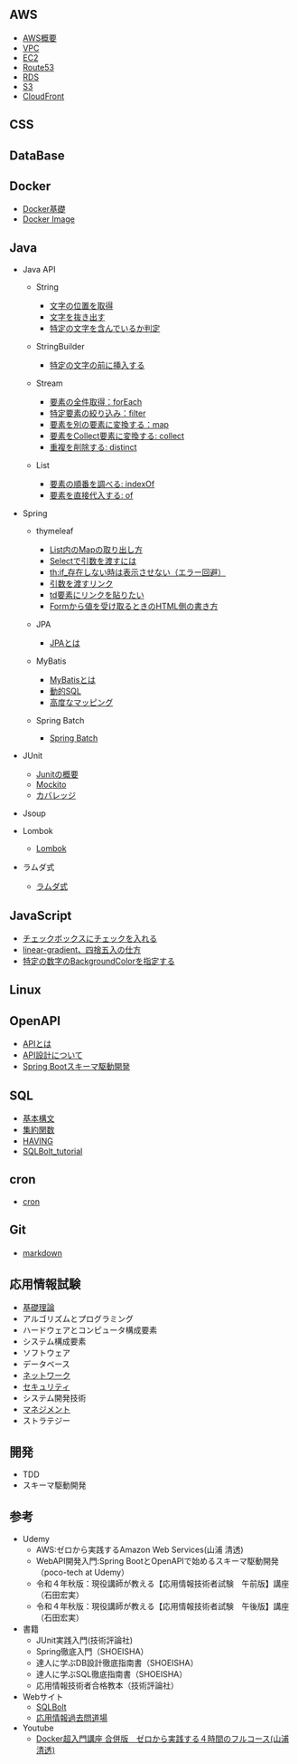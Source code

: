 ## AWS
  - [AWS概要](AWS/AWS概要.md)
  - [VPC](AWS/VPC.md)
  - [EC2](AWS/EC2.md)
  - [Route53](AWS/Route53.md)
  - [RDS](AWS/RDS.md)
  - [S3](AWS/S3.md)
  - [CloudFront](AWS/CloudFront.md)

## CSS

## DataBase

## Docker

  - [Docker基礎](Docker/Docker基礎.md)
  - [Docker Image](https://github.com/RyoyaToba/TIL/blob/main/Docker/Docker%20Image.md)

## Java
 
  - Java API
  
     - String
     
        - [文字の位置を取得](https://github.com/RyoyaToba/TIL/blob/main/Java/Java%20API/String/%E6%96%87%E5%AD%97%E3%81%AE%E4%BD%8D%E7%BD%AE%E3%82%92%E5%8F%96%E5%BE%97.md)
        - [文字を抜き出す](https://github.com/RyoyaToba/TIL/blob/main/Java/Java%20API/String/%E6%96%87%E5%AD%97%E3%82%92%E6%8A%9C%E3%81%8D%E5%87%BA%E3%81%99.md)
        - [特定の文字を含んでいるか判定](https://github.com/RyoyaToba/TIL/blob/main/Java/Java%20API/String/%E7%89%B9%E5%AE%9A%E3%81%AE%E6%96%87%E5%AD%97%E3%82%92%E5%90%AB%E3%82%93%E3%81%A7%E3%81%84%E3%82%8B%E3%81%8B%E5%88%A4%E5%AE%9A.md)
     
     - StringBuilder
     
        - [特定の文字の前に挿入する](https://github.com/RyoyaToba/TIL/blob/main/Java/Java%20API/StringBuilder/%E7%89%B9%E5%AE%9A%E3%81%AE%E6%96%87%E5%AD%97%E3%81%AE%E5%89%8D%E3%81%AB%E6%8C%BF%E5%85%A5%E3%81%99%E3%82%8B.md)
     
     - Stream
     
        - [要素の全件取得：forEach](https://github.com/RyoyaToba/TIL/blob/main/Java/Java%20API/Stream/forEach%EF%BC%9A%E8%A6%81%E7%B4%A0%E3%82%92%E5%85%A8%E4%BB%B6%E8%A1%A8%E7%A4%BA%E3%81%99%E3%82%8B.md)
        - [特定要素の絞り込み：filter](https://github.com/RyoyaToba/TIL/blob/main/Java/Java%20API/Stream/filter%20:%20%E7%89%B9%E5%AE%9A%E8%A6%81%E7%B4%A0%E3%81%AE%E7%B5%9E%E3%82%8A%E8%BE%BC%E3%81%BF.md)
        - [要素を別の要素に変換する：map](https://github.com/RyoyaToba/TIL/blob/main/Java/Java%20API/Stream/map%20:%20%E8%A6%81%E7%B4%A0%E3%82%92%E5%88%A5%E3%81%AE%E8%A6%81%E7%B4%A0%E3%81%AB%E5%A4%89%E6%8F%9B%E3%81%99%E3%82%8B.md)
        - [要素をCollect要素に変換する: collect](https://github.com/RyoyaToba/TIL/blob/main/Java/Java%20API/Stream/collect%20:%20%E8%A6%81%E7%B4%A0%E3%82%92Collect%E8%A6%81%E7%B4%A0%E3%81%AB%E5%A4%89%E6%8F%9B%E3%81%99%E3%82%8B.md)
        - [重複を削除する: distinct](https://github.com/RyoyaToba/TIL/blob/main/Java/Java%20API/Stream/distinct:%20%E8%A6%81%E7%B4%A0%E3%81%AE%E9%87%8D%E8%A4%87%E9%99%A4%E5%8E%BB.md)

     - List
        
        - [要素の順番を調べる: indexOf](https://github.com/RyoyaToba/TIL/blob/main/Java/Java%20API/List/List.indexOf:%20%E7%89%B9%E5%AE%9A%E8%A6%81%E7%B4%A0%E3%81%AE%E5%A0%B4%E6%89%80%E3%82%92%E8%AA%BF%E3%81%B9%E3%82%8B.md)
        - [要素を直接代入する: of](https://github.com/RyoyaToba/TIL/blob/main/Java/Java%20API/List/List.of:%20%E8%A6%81%E7%B4%A0%E3%82%92%E7%9B%B4%E6%8E%A5%E4%BB%A3%E5%85%A5%E3%81%99%E3%82%8B.md)
    
     
  
  - Spring   
    
    - thymeleaf
    
      - [List内のMapの取り出し方](/Java/thymeleaf/List内のmapの取り出し方.md)
      - [Selectで引数を渡すには](/Java/thymeleaf/Selectで引数を渡すには.md)
      - [th:if_存在しない時は表示させない（エラー回避）](/Java/thymeleaf/存在しない時は表示させない.md)
      - [引数を渡すリンク](/Java/thymeleaf/数を渡すリンク.md)
      - [td要素にリンクを貼りたい](/Java/thymeleaf/td要素にはリンクは貼れないぞ.md)
      - [Formから値を受け取るときのHTML側の書き方](/Java/thymeleaf/Formから値を受け取るときのHTML側の書き方.md)
    
    - JPA
    
      - [JPAとは](/Java/JPA/JPAとは.md)
    
    - MyBatis
    
      - [MyBatisとは](Java/Spring/MyBatis/MyBatisとは.md)
      - [動的SQL](Java/Spring/MyBatis/動的SQL.md)
      - [高度なマッピング](Java/Spring/MyBatis/高度なマッピング.md)
    
    - Spring Batch
      - [Spring Batch](https://github.com/RyoyaToba/TIL/blob/main/Java/Spring/Spring%20Batch/Spring%20Batch.md)
  
  - JUnit
     - [Junitの概要](/Java/Junit/Junitの概要.md)
     - [Mockito](/Java/Junit/Mockito.md)
     - [カバレッジ](/Java/Junit/カバレッジ.md)
     
  - Jsoup
  
  - Lombok
    - [Lombok](Java/Lombok.md)
  
  - ラムダ式
    - [ラムダ式](Java/ラムダ式.md)
   
## JavaScript
  
  - [チェックボックスにチェックを入れる](/JavaScript/チェックボックスにチェックを入れる.md) 
  - [linear-gradient、四捨五入の仕方](/JavaScript/linear-gradient.md) 
  - [特定の数字のBackgroundColorを指定する](/JavaScript/特定の数字にBackgroundColorを設定したい.md)

## Linux

## OpenAPI

  - [APIとは](OpenAPI/APIとは.md)
  - [API設計について](OpenAPI/API設計について.md)
  - [Spring Bootスキーマ駆動開発](https://github.com/RyoyaToba/TIL/blob/main/OpenAPI/Spring%20Boot%20%E3%82%B9%E3%82%AD%E3%83%BC%E3%83%9E%E9%A7%86%E5%8B%95%E9%96%8B%E7%99%BA.md)


## SQL
  
  - [基本構文](/SQL/基本文法.md)
  - [集約関数](/SQL/集約関数.md)
  - [HAVING](/SQL/HAVING.md)　
  - [SQLBolt_tutorial](/SQL/SQLBolt_tutorial.md)
  

## cron

  - [cron](/cron/cron.md)

## Git
  - [markdown](/Git/markdown.md)　

## 応用情報試験

  - [基礎理論](/応用情報技術者試験/基礎理論.md)
  - アルゴリズムとプログラミング
  - ハードウェアとコンピュータ構成要素
  - システム構成要素
  - ソフトウェア
  - データベース
  - [ネットワーク](/応用情報技術者試験/ネットワーク.md)
  - [セキュリティ](/応用情報技術者試験/セキュリティ.md)
  - システム開発技術
  - [マネジメント](/応用情報技術者試験/マネジメント.md)
  - ストラテジー

## 開発
  
  - TDD
  - スキーマ駆動開発

## 参考

- Udemy
   - AWS:ゼロから実践するAmazon Web Services(山浦 清透)
   - WebAPI開発入門:Spring BootとOpenAPIで始めるスキーマ駆動開発（poco-tech at Udemy）
   - 令和４年秋版：現役講師が教える【応用情報技術者試験　午前版】講座（石田宏実）
   - 令和４年秋版：現役講師が教える【応用情報技術者試験　午後版】講座（石田宏実）
- 書籍
   - JUnit実践入門(技術評論社)
   - Spring徹底入門（SHOEISHA）
   - 達人に学ぶDB設計徹底指南書（SHOEISHA）
   - 達人に学ぶSQL徹底指南書（SHOEISHA）
   - 応用情報技術者合格教本（技術評論社）
- Webサイト
  - [SQLBolt](https://sqlbolt.com/)
  - [応用情報過去問道場](https://www.ap-siken.com/apkakomon.php)
- Youtube
  - [Docker超入門講座 合併版　ゼロから実践する４時間のフルコース(山浦清透)](https://www.youtube.com/watch?v=lZD1MIHwMBY&t=4540s&ab_channel=%E3%81%A0%E3%82%8C%E3%81%A7%E3%82%82%E3%82%A8%E3%83%B3%E3%82%B8%E3%83%8B%E3%82%A2%2F%E5%B1%B1%E6%B5%A6%E6%B8%85%E9%80%8F)
